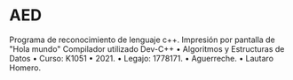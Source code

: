 # AED

Programa de reconocimiento de lenguaje c++. 
Impresión por pantalla de "Hola mundo"
Compilador utilizado Dev-C++ 
• Algoritmos y Estructuras de Datos
• Curso: K1051
• 2021.
• Legajo: 1778171.
• Aguerreche.
• Lautaro Homero.
